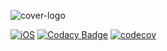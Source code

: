
![cover-logo](https://user-images.githubusercontent.com/11244927/138536471-9866ddca-624d-4fb2-bee5-9b42cd3b3e21.png)


[![iOS](https://github.com/alielsokary/ThreatLevelMidnight/actions/workflows/iOS.yml/badge.svg)](https://github.com/alielsokary/ThreatLevelMidnight/actions/workflows/iOS.yml)
[![Codacy Badge](https://api.codacy.com/project/badge/Grade/2ad4a2396b66468ca65800bb2e14b5bf)](https://app.codacy.com/gh/alielsokary/ThreatLevelMidnight?utm_source=github.com&utm_medium=referral&utm_content=alielsokary/ThreatLevelMidnight&utm_campaign=Badge_Grade_Settings)
[![codecov](https://codecov.io/gh/alielsokary/ThreatLevelMidnight/branch/master/graph/badge.svg)](https://codecov.io/gh/alielsokary/ThreatLevelMidnight)
